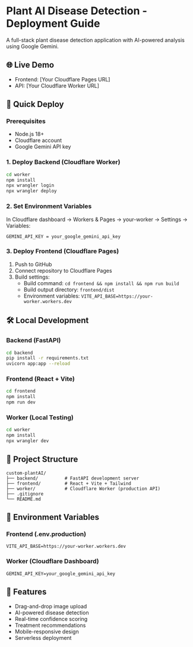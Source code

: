 # Plant AI Disease Detection - Deployment Guide

A full-stack plant disease detection application with AI-powered analysis using Google Gemini.

## 🌐 Live Demo
- Frontend: [Your Cloudflare Pages URL]
- API: [Your Cloudflare Worker URL]

## 🚀 Quick Deploy

### Prerequisites
- Node.js 18+
- Cloudflare account
- Google Gemini API key

### 1. Deploy Backend (Cloudflare Worker)
```bash
cd worker
npm install
npx wrangler login
npx wrangler deploy
```

### 2. Set Environment Variables
In Cloudflare dashboard → Workers & Pages → your-worker → Settings → Variables:
```
GEMINI_API_KEY = your_google_gemini_api_key
```

### 3. Deploy Frontend (Cloudflare Pages)
1. Push to GitHub
2. Connect repository to Cloudflare Pages
3. Build settings:
   - Build command: `cd frontend && npm install && npm run build`
   - Build output directory: `frontend/dist`
   - Environment variables: `VITE_API_BASE=https://your-worker.workers.dev`

## 🛠️ Local Development

### Backend (FastAPI)
```bash
cd backend
pip install -r requirements.txt
uvicorn app:app --reload
```

### Frontend (React + Vite)
```bash
cd frontend
npm install
npm run dev
```

### Worker (Local Testing)
```bash
cd worker
npm install
npx wrangler dev
```

## 📁 Project Structure
```
custom-plantAI/
├── backend/          # FastAPI development server
├── frontend/         # React + Vite + Tailwind
├── worker/           # Cloudflare Worker (production API)
├── .gitignore
└── README.md
```

## 🔧 Environment Variables

### Frontend (.env.production)
```
VITE_API_BASE=https://your-worker.workers.dev
```

### Worker (Cloudflare Dashboard)
```
GEMINI_API_KEY=your_google_gemini_api_key
```

## 🎯 Features
- Drag-and-drop image upload
- AI-powered disease detection
- Real-time confidence scoring
- Treatment recommendations
- Mobile-responsive design
- Serverless deployment
